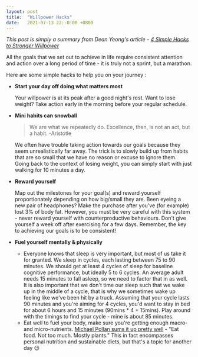 ```yaml
---
layout: post
title:  "Willpower Hacks"
date:   2021-07-13 22:-0:00 +0800
---
```


*This post is simply a summary from Dean Yeong's article - [4 Simple Hacks to Stronger Willpower](https://www.deanyeong.com/article/4-hacks-to-stronger-willpower)*

All the goals that we set out to achieve in life require consistent attention and action over a long period of time - it is truly not a sprint, but a marathon.

Here are some simple hacks to help you on your journey :

- **Start your day off doing what matters most**

    Your willpower is at its peak after a good night's rest. Want to lose weight? Take action early in the morning before your regular schedule.

- **Mini habits can snowball**

    > We are what we repeatedly do. Excellence, then, is not an act, but a habit.
    -Aristotle

    We often have trouble taking action towards our goals because they seem unrealistically far away. The trick is to slowly build up from habits that are so small that we have no reason or excuse to ignore them. Going back to the context of losing weight, you can simply start with just walking for 10 minutes a day.

- **Reward yourself**

    Map out the milestones for your goal(s) and reward yourself proportionately depending on how big/small they are. Been eyeing a new pair of headphones? Make the purchase after you've (for example) lost 3% of body fat. However, you must be very careful with this system - never reward yourself with counterproductive behaviours. Don't give yourself a week off after exercising for a few days. Remember, the key to achieving our goals is to be consistent!

- **Fuel yourself mentally & physically**
    - Everyone knows that sleep is very important, but most of us take it for granted. We sleep in cycles, each lasting between 75 to 90 minutes. We should get at least 4 cycles of sleep for baseline cognitive performance, but ideally 5 to 6 cycles. An average adult needs 15 minutes to fall asleep, so we need to factor that in as well. It is also important that we don't time our sleep such that we wake up in the middle of a cycle, that is why we sometimes wake up feeling like we've been hit by a truck. Assuming that your cycle lasts 90 minutes and you're aiming for 4 cycles, you'd want to stay in bed for about 6 hours and 15 minutes (90mins * 4 + 15mins). Play around with the timings to find your cycle - mine is about 85 minutes.
    - Eat well to fuel your body, make sure you're getting enough macro- and micro-nutrients. [Michael Pollan sums it up pretty well](https://www.welcometothetable.coop/food-lifestyle/michael-pollan-three-simple-rules-for-eating) - "Eat food. Not too much. Mostly plants." This in fact encompasses personal nutrition and sustainable diets, but that's a topic for another day 😉
